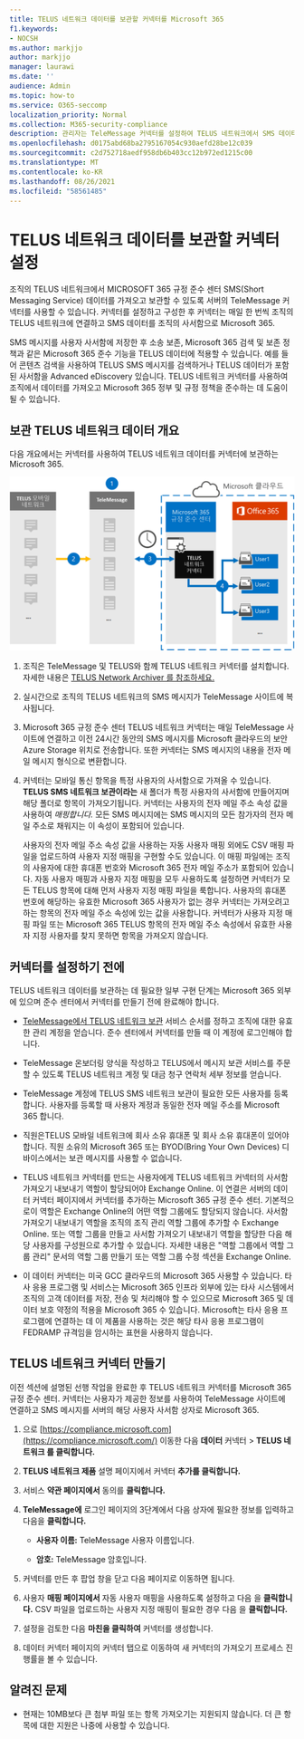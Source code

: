 ```yaml
---
title: TELUS 네트워크 데이터를 보관할 커넥터를 Microsoft 365
f1.keywords:
- NOCSH
ms.author: markjjo
author: markjjo
manager: laurawi
ms.date: ''
audience: Admin
ms.topic: how-to
ms.service: O365-seccomp
localization_priority: Normal
ms.collection: M365-security-compliance
description: 관리자는 TeleMessage 커넥터를 설정하여 TELUS 네트워크에서 SMS 데이터를 가져오고 보관할 수 Microsoft 365. 이를 통해 타사 데이터 원본의 데이터를 보관할 수 Microsoft 365 보존, 콘텐츠 검색 및 보존 정책과 같은 규정 준수 기능을 사용하여 조직의 타사 데이터를 관리할 수 있습니다.
ms.openlocfilehash: d0175abd68ba2795167054c930aefd28be12c039
ms.sourcegitcommit: c2d752718aedf958db6b403cc12b972ed1215c00
ms.translationtype: MT
ms.contentlocale: ko-KR
ms.lasthandoff: 08/26/2021
ms.locfileid: "58561485"
---
```

# <a name="set-up-a-connector-to-archive-telus-network-data"></a>TELUS 네트워크 데이터를 보관할 커넥터 설정

조직의 TELUS 네트워크에서 MICROSOFT 365 규정 준수 센터 SMS(Short Messaging Service) 데이터를 가져오고 보관할 수 있도록 서버의 TeleMessage 커넥터를 사용할 수 있습니다. 커넥터를 설정하고 구성한 후 커넥터는 매일 한 번씩 조직의 TELUS 네트워크에 연결하고 SMS 데이터를 조직의 사서함으로 Microsoft 365.

SMS 메시지를 사용자 사서함에 저장한 후 소송 보존, Microsoft 365 검색 및 보존 정책과 같은 Microsoft 365 준수 기능을 TELUS 데이터에 적용할 수 있습니다. 예를 들어 콘텐츠 검색을 사용하여 TELUS SMS 메시지를 검색하거나 TELUS 데이터가 포함된 사서함을 Advanced eDiscovery 있습니다. TELUS 네트워크 커넥터를 사용하여 조직에서 데이터를 가져오고 Microsoft 365 정부 및 규정 정책을 준수하는 데 도움이 될 수 있습니다.

## <a name="overview-of-archiving-telus-network-data"></a>보관 TELUS 네트워크 데이터 개요

다음 개요에서는 커넥터를 사용하여 TELUS 네트워크 데이터를 커넥터에 보관하는 Microsoft 365.

![TELUS 네트워크 보관 워크플로.](../media/TelusNetworkConnectorWorkflow.png)

1. 조직은 TeleMessage 및 TELUS와 함께 TELUS 네트워크 커넥터를 설치합니다. 자세한 내용은 [TELUS Network Archiver 를 참조하세요.](https://www.telemessage.com/office365-activation-for-telus-network-archiver/)

2. 실시간으로 조직의 TELUS 네트워크의 SMS 메시지가 TeleMessage 사이트에 복사됩니다.

3. Microsoft 365 규정 준수 센터 TELUS 네트워크 커넥터는 매일 TeleMessage 사이트에 연결하고 이전 24시간 동안의 SMS 메시지를 Microsoft 클라우드의 보안 Azure Storage 위치로 전송합니다. 또한 커넥터는 SMS 메시지의 내용을 전자 메일 메시지 형식으로 변환합니다.

4. 커넥터는 모바일 통신 항목을 특정 사용자의 사서함으로 가져올 수 있습니다. **TELUS SMS 네트워크 보관이라는** 새 폴더가 특정 사용자의 사서함에 만들어지며 해당 폴더로 항목이 가져오기됩니다. 커넥터는 사용자의 전자 메일 주소 속성 값을 사용하여 *매핑합니다.* 모든 SMS 메시지에는 SMS 메시지의 모든 참가자의 전자 메일 주소로 채워지는 이 속성이 포함되어 있습니다.

   사용자의 전자 메일 주소 속성 값을  사용하는 자동 사용자 매핑 외에도 CSV 매핑 파일을 업로드하여 사용자 지정 매핑을 구현할 수도 있습니다. 이 매핑 파일에는 조직의 사용자에 대한 휴대폰 번호와 Microsoft 365 전자 메일 주소가 포함되어 있습니다. 자동 사용자 매핑과 사용자 지정 매핑을 모두 사용하도록 설정하면 커넥터가 모든 TELUS 항목에 대해 먼저 사용자 지정 매핑 파일을 룩합니다. 사용자의 휴대폰 번호에 해당하는 유효한 Microsoft 365 사용자가 없는 경우 커넥터는 가져오려고 하는 항목의 전자 메일 주소 속성에 있는 값을 사용합니다. 커넥터가 사용자 지정 매핑 파일 또는 Microsoft 365 TELUS 항목의 전자 메일 주소 속성에서 유효한 사용자 지정 사용자를 찾지 못하면 항목을 가져오지 않습니다.

## <a name="before-you-set-up-a-connector"></a>커넥터를 설정하기 전에

TELUS 네트워크 데이터를 보관하는 데 필요한 일부 구현 단계는 Microsoft 365 외부에 있으며 준수 센터에서 커넥터를 만들기 전에 완료해야 합니다.

- [TeleMessage에서 TELUS 네트워크 보관](https://www.telemessage.com/mobile-archiver/order-mobile-archiver-for-o365) 서비스 순서를 정하고 조직에 대한 유효한 관리 계정을 얻습니다. 준수 센터에서 커넥터를 만들 때 이 계정에 로그인해야 합니다.

- TeleMessage 온보더링 양식을 작성하고 TELUS에서 메시지 보관 서비스를 주문할 수 있도록 TELUS 네트워크 계정 및 대금 청구 연락처 세부 정보를 얻습니다.

- TeleMessage 계정에 TELUS SMS 네트워크 보관이 필요한 모든 사용자를 등록합니다. 사용자를 등록할 때 사용자 계정과 동일한 전자 메일 주소를 Microsoft 365 합니다.

- 직원은TELUS 모바일 네트워크에 회사 소유 휴대폰 및 회사 소유 휴대폰이 있어야 합니다. 직원 소유의 Microsoft 365 또는 BYOD(Bring Your Own Devices) 디바이스에서는 보관 메시지를 사용할 수 없습니다.

- TELUS 네트워크 커넥터를 만드는 사용자에게 TELUS 네트워크 커넥터의 사서함 가져오기 내보내기 역할이 할당되어야 Exchange Online. 이 연결은 서버의 데이터  커넥터 페이지에서 커넥터를 추가하는 Microsoft 365 규정 준수 센터. 기본적으로이 역할은 Exchange Online의 어떤 역할 그룹에도 할당되지 않습니다. 사서함 가져오기 내보내기 역할을 조직의 조직 관리 역할 그룹에 추가할 수 Exchange Online. 또는 역할 그룹을 만들고 사서함 가져오기 내보내기 역할을 할당한 다음 해당 사용자를 구성원으로 추가할 수 있습니다. 자세한 내용은 "역할 [](/Exchange/permissions-exo/role-groups#create-role-groups) 그룹에서 [](/Exchange/permissions-exo/role-groups#modify-role-groups) 역할 그룹 관리" 문서의 역할 그룹 만들기 또는 역할 그룹 수정 섹션을 Exchange Online.

- 이 데이터 커넥터는 미국 GCC 클라우드의 Microsoft 365 사용할 수 있습니다. 타사 응용 프로그램 및 서비스는 Microsoft 365 인프라 외부에 있는 타사 시스템에서 조직의 고객 데이터를 저장, 전송 및 처리해야 할 수 있으므로 Microsoft 365 및 데이터 보호 약정의 적용을 Microsoft 365 수 있습니다. Microsoft는 타사 응용 프로그램에 연결하는 데 이 제품을 사용하는 것은 해당 타사 응용 프로그램이 FEDRAMP 규격임을 암시하는 표현을 사용하지 않습니다.

## <a name="create-a-telus-network-connector"></a>TELUS 네트워크 커넥터 만들기

이전 섹션에 설명된 선행 작업을 완료한 후 TELUS 네트워크 커넥터를 Microsoft 365 규정 준수 센터. 커넥터는 사용자가 제공한 정보를 사용하여 TeleMessage 사이트에 연결하고 SMS 메시지를 서버의 해당 사용자 사서함 상자로 Microsoft 365.

1. 으로 [https://compliance.microsoft.com](https://compliance.microsoft.com/) 이동한 다음 **데이터** 커넥터  >  **TELUS 네트워크 를 클릭합니다.**

2. **TELUS 네트워크 제품** 설명 페이지에서 커넥터 **추가를 클릭합니다.**

3. 서비스 **약관 페이지에서** 동의를 **클릭합니다.**

4. **TeleMessage에** 로그인 페이지의 3단계에서 다음 상자에 필요한 정보를 입력하고 다음을 **클릭합니다.**

   - **사용자 이름:** TeleMessage 사용자 이름입니다.

   - **암호:** TeleMessage 암호입니다.

5. 커넥터를 만든 후 팝업 창을 닫고 다음 페이지로 이동하면 됩니다.

6. 사용자 **매핑 페이지에서** 자동 사용자 매핑을 사용하도록 설정하고 다음 을 **클릭합니다.** CSV 파일을 업로드하는 사용자 지정 매핑이 필요한 경우 다음 을 **클릭합니다.**

7. 설정을 검토한 다음 **마친을 클릭하여** 커넥터를 생성합니다.

8. 데이터 커넥터 페이지의 커넥터  탭으로 이동하여 새 커넥터의 가져오기 프로세스 진행률을 볼 수 있습니다.

## <a name="known-issues"></a>알려진 문제

- 현재는 10MB보다 큰 첨부 파일 또는 항목 가져오기는 지원되지 않습니다. 더 큰 항목에 대한 지원은 나중에 사용할 수 있습니다.
